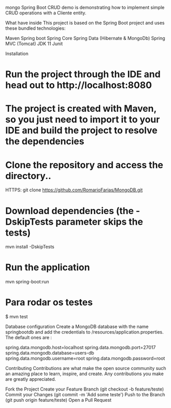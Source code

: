 mongo Spring Boot CRUD demo is demonstrating how to implement simple CRUD operations with a Cliente entity.

What have inside
This project is based on the Spring Boot project and uses these bundled technologies:

Maven
Spring boot
Spring Core
Spring Data (Hibernate & MongoDb)
Spring MVC (Tomcat)
JDK 11
Junit

Installation
# Run the project through the IDE and head out to http://localhost:8080

# The project is created with Maven, so you just need to import it to your IDE and build the project to resolve the dependencies

# Clone the repository and access the directory..
HTTPS: git clone https://github.com/RomarioFarias/MongoDB.git
# Download dependencies (the -DskipTests parameter skips the tests)
mvn install -DskipTests

# Run the application
mvn spring-boot:run

# Para rodar os testes
$ mvn test

Database configuration
Create a MongoDB database with the name springbootdb and add the credentials to /resources/application.properties.
The default ones are :

spring.data.mongodb.host=localhost
spring.data.mongodb.port=27017
spring.data.mongodb.database=users-db
spring.data.mongodb.username=root
spring.data.mongodb.password=root

Contributing
Contributions are what make the open source community such an amazing place to learn, inspire, and create. Any contributions you make are greatly appreciated.

Fork the Project
Create your Feature Branch (git checkout -b feature/teste)
Commit your Changes (git commit -m 'Add some teste')
Push to the Branch (git push origin feature/teste)
Open a Pull Request
